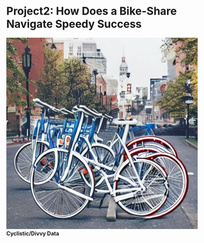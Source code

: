 # **Project2: How Does a Bike-Share Navigate Speedy Success**
![](/assets:img/bike-sharing.jpeg)
**Cyclistic/Divvy Data**

